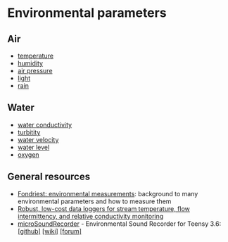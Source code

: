 # Environmental parameters

## Air

- [temperature](temperature/)
- [humidity](humidity/)
- [air pressure](airpressure/)
- [light](light/)
- [rain](rain/)

## Water

- [water conductivity](conductivity/)
- [turbitity](turbitity/)
- [water velocity](velocity/)
- [water level](waterlevel/)
- [oxygen](oxygen/)


## General resources

- [Fondriest: environmental
  measurements](https://www.fondriest.com/environmental-measurements/):
  background to many environmental parameters and how to measure them
- [Robust, low-cost data loggers for stream temperature, flow intermittency, and relative conductivity monitoring](https://agupubs.onlinelibrary.wiley.com/doi/pdf/10.1002/2013WR015158)
- [microSoundRecorder](https://github.com/WMXZ-EU/microSoundRecorder) - Environmental Sound Recorder for Teensy 3.6:
  [[github]](https://github.com/WMXZ-EU/microSoundRecorder)
  [[wiki]](https://github.com/WMXZ-EU/microSoundRecorder/wiki/Hardware-setup)
  [[forum]](https://forum.pjrc.com/threads/52175?p=185386&viewfull=1#post185386)

